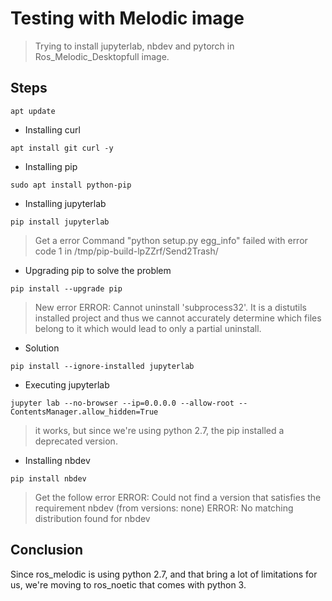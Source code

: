 # Testing with Melodic image
> Trying to install jupyterlab, nbdev and pytorch in Ros_Melodic_Desktopfull image.
## Steps
```
apt update
```
* Installing curl 
```
apt install git curl -y
```
* Installing pip
```
sudo apt install python-pip
```
* Installing jupyterlab
```
pip install jupyterlab
```
> Get a error Command "python setup.py egg_info" failed with error code 1 in /tmp/pip-build-lpZZrf/Send2Trash/
* Upgrading pip to solve the problem
```
pip install --upgrade pip
```
> New error ERROR: Cannot uninstall 'subprocess32'. It is a distutils installed project and thus we cannot accurately determine which files belong to it which would lead to only a partial uninstall.
* Solution
```
pip install --ignore-installed jupyterlab
```
* Executing jupyterlab
```
jupyter lab --no-browser --ip=0.0.0.0 --allow-root --ContentsManager.allow_hidden=True
```
> it works, but since we're using python 2.7, the pip installed a deprecated version.
* Installing nbdev
```
pip install nbdev
```
> Get the follow error ERROR: Could not find a version that satisfies the requirement nbdev (from versions: none)
> ERROR: No matching distribution found for nbdev

## Conclusion
Since ros_melodic is using python 2.7, and that bring a lot of limitations for us, we're moving to ros_noetic that comes with python 3.


